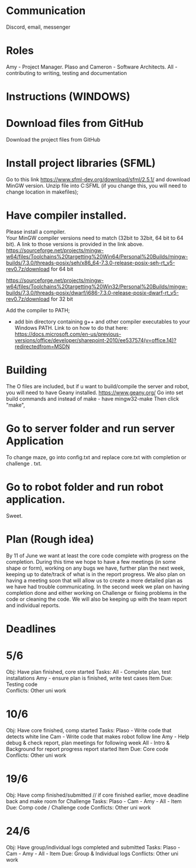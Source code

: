 # Communication
Discord, email, messenger

# Roles
Amy - Project Manager.      Plaso and Cameron - Software Architects.    All - contributing to writing, testing and documentation

# Instructions (WINDOWS)
# Download files from GitHub
Download the project files from GitHub
# Install project libraries (SFML)
Go to this link https://www.sfml-dev.org/download/sfml/2.5.1/
and download MinGW version.
Unzip file into C:SFML (if you change this, you will need to change location in makefiles);
# Have compiler installed. 
Please install a compiler.  
Your MinGW compiler versions need to match (32bit to 32bit, 64 bit to 64 bit). A link to those versions is provided in the link above.
https://sourceforge.net/projects/mingw-w64/files/Toolchains%20targetting%20Win64/Personal%20Builds/mingw-builds/7.3.0/threads-posix/seh/x86_64-7.3.0-release-posix-seh-rt_v5-rev0.7z/download for 64 bit

https://sourceforge.net/projects/mingw-w64/files/Toolchains%20targetting%20Win32/Personal%20Builds/mingw-builds/7.3.0/threads-posix/dwarf/i686-7.3.0-release-posix-dwarf-rt_v5-rev0.7z/download for 32 bit

Add the compiler to PATH; 
- add bin directory containing g++ and other compiler executables to your Windows PATH. 
Link to on how to do that here: https://docs.microsoft.com/en-us/previous-versions/office/developer/sharepoint-2010/ee537574(v=office.14)?redirectedfrom=MSDN

# Building
The O files are included, but if u want to build/compile the server and robot, you will need to have Geany installed. https://www.geany.org/
Go into set build commands and instead of make - have mingw32-make
Then click "make",

# Go to server folder and run server Application
To change maze, go into config.txt and replace core.txt with completion or challenge . txt. 
# Go to robot folder and run robot application. 

Sweet. 

# Plan (Rough idea)

By 11 of June we want at least the core code complete with progress on the completion.
 During this time we hope to have a few meetings (in some shape or form), working on any bugs we have, further plan the next week, keeping up to date/track of what is in the report progress. We also plan on having a meeting soon that will allow us to create a more detailed plan as we have had trouble communicating. In the second week we plan on having completion done and either working on Challenge or fixing problems in the code or cleaning the code. We will also be keeping up with the team report and individual reports.

# Deadlines 
# 5/6 
  Obj: Have plan finished, core started 
  Tasks: All - Complete plan, test installations
         Amy - ensure plan is finished, write test cases
  Item Due: Testing code       
  Conflicts: Other uni work       
# 10/6
  Obj: Have core finished, comp started 
  Tasks: Plaso - Write code that detects white line
         Cam - Write code that makes robot follow line
         Amy - Help debug & check report, plan meetings for following week
         All - Intro & Background for report progress report started
  Item Due: Core code
  Conflicts: Other uni work
# 19/6
  Obj: Have comp finished/submitted // if core finished earlier, move deadline back and make room for Challenge
  Tasks: Plaso - 
         Cam - 
         Amy - 
         All - 
  Item Due: Comp code / Challenge code
  Conflicts: Other uni work
# 24/6
  Obj: Have group/individual logs completed and submitted
  Tasks: Plaso - 
         Cam - 
         Amy - 
         All - 
  Item Due: Group & Individual logs
  Conflicts: Other uni work
